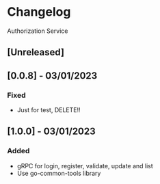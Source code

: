 # Changelog
Authorization Service

## [Unreleased]


## [0.0.8] - 03/01/2023
### Fixed
- Just for test, DELETE!!

## [1.0.0] - 03/01/2023
### Added
- gRPC for login, register, validate, update and list
- Use go-common-tools library